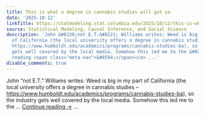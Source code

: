 ```yaml
---
title: This is what a degree in cannabis studies will get ya
date: '2025-10-12'
linkTitle: https://statmodeling.stat.columbia.edu/2025/10/12/this-is-what-a-degree-in-cannabis-studies-will-get-ya/
source: Statistical Modeling, Causal Inference, and Social Science
description: 'John &#8220;not E.T.&#8221; Williams writes: Weed is big in my part
  of California (the local university offers a degree in cannabis studies &#8211;
  https://www.humboldt.edu/academics/programs/cannabis-studies-ba), so the industry
  gets well covered by the local media. Somehow this led me to the &#8230; <a href="https://statmodeling.stat.columbia.edu/2025/10/12/this-is-what-a-degree-in-cannabis-studies-will-get-ya/">Continue
  reading <span class="meta-nav">&#8594;</span></a> ...'
disable_comments: true
---
```

John &#8220;not E.T.&#8221; Williams writes: Weed is big in my part of California (the local university offers a degree in cannabis studies &#8211; https://www.humboldt.edu/academics/programs/cannabis-studies-ba), so the industry gets well covered by the local media. Somehow this led me to the &#8230; <a href="https://statmodeling.stat.columbia.edu/2025/10/12/this-is-what-a-degree-in-cannabis-studies-will-get-ya/">Continue reading <span class="meta-nav">&#8594;</span></a> ...